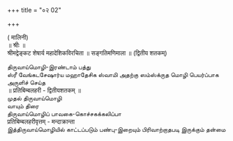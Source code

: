 +++
title = "०२ 02"

+++


( मालिनी)   
॥ श्रीः ॥   
श्रीमद्वेङ्कट शेषार्य महादेशिकविरचिता ॥ 
सङ्गतिमणिमाला ॥ (द्वितीय शतकम्)   


திருவாய்மொழி-இரண்டாம் பத்து   
ஸ்ரீ வேங்கடசேஷார்ய மஹாதேசிக ஸ்வாமி அதற்கு ஸம்ஸ்க்ருத மொழி பெயர்ப்பாக அருளிச் செய்த   
॥ प्रतिबिम्बलहरी - द्वितीयशतकम् ॥   
முதல் திருவாய்மொழி   
வாயும் திரை   
திருவாய்மொழிப் பாவகை-கொச்சகக்கலிப்பா   
प्रतिबिम्बलहरीवृत्तम् - मन्दाक्रान्ता   
இத்திருவாய்மொழியில் காட்டப்படும் பண்பு-இறையும் பிரிவாற்றாதபடி இருக்கும் தன்மை   